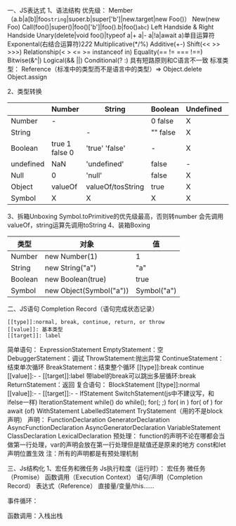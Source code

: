 一、JS表达式
1、语法结构
优先级：
Member（a.b|a[b]|foo`string`|suoer.b|super['b']|new.target|new Foo()）
New(new Foo)
Call(foo()|super()|foo()['b']|foo().b|foo()`abc`)
Left Handside & Right Handside
Unary(delete|void foo()|typeof a|+ a|- a|!a|await a)单目运算符
Exponental(右结合运算符)2*2*2
Multiplicative(*/%)
Additive(+-)
Shift(<< >> >>>)
Relationship(< > <= >= instanceof in)
Equality(== != === !==)
Bitwise(&^|)
Logical(&& ||)
Conditional(? :) 具有短路原则和C语言不一致
标准类型：
Reference（标准中的类型而不是语言中的类型）=> Object.delete Object.assign

2、类型转换

|           | Number         | String            | Boolean  | Undefined | Null | Object | Symbol |
| --------- | -------------- | ----------------- | -------- | --------- | ---- | ------ | ------ |
| Number    | -              |                   | 0 false  | X         | X    | Boxing | X      |
| String    |                | -                 | "" false | X         | X    | Boxing | X      |
| Boolean   | true 1 false 0 | 'true' 'false'    | -        | X         | X    | Boxing | X      |
| undefined | NaN            | 'undefined'       | false    | -         | X    | X      | X      |
| Null      | 0              | 'null'            | false    | X         | -    | X      | X      |
| Object    | valueOf        | valueOf/tosString | true     | X         | X    | -      | X      |
| Symbol    | X              | X                 | X        | X         | X    | Boxing | -      |

3、拆箱Unboxing
Symbol.toPrimitive的优先级最高，否则转number 会先调用valueOf，string运算先调用toString
4、装箱Boxing

| 类型      | 对象                      | 值           |
| ------- | ----------------------- | ----------- |
| Number  | new Number(1)           | 1           |
| String  | new String("a")         | "a"         |
| Boolean | new Boolean(true)       | true        |
| Symbol  | new Object(Symbol("a")) | Symbol("a") |

二、JS语句
Completion Record（语句完成状态记录）

	[[type]]:normal, break, continue, return, or throw
	[[value]]: 基本类型
	[[target]]: label
简单语句：
ExpressionStatement
EmptyStatement：空
DebuggerStatement：调试
ThrowStatement:抛出异常
ContinueStatement：结束单次循环
BreakStatement：结束整个循环
	[[type]]:break continue
	[[value]]:- -
	[[target]]:label
	带label的break可以跳出多层循环:break
ReturnStatement：返回
复合语句：
BlockStatement
	[[type]]:normal
	[[value]]:- -
	[[target]]:- -
IfStatement
SwitchStatement(js中不建议写，和ifelse一样)
IterationStatement
	while()
	do while();
	for(; ;)
	for( in )
	for( of )
	for await (of)
WithStatement
LabelledStatement
TryStatement（用的不是block声明）
声明：
FunctionDeclaration
GeneratorDeclaration
AsyncFunctionDeclaration
AsyncGeneratorDeclaration
VariableStatement
ClassDeclaration
LexicalDeclaration
预处理：
function的声明不论在哪都会当做第一行处理，var的声明会放在第一行处理但是赋值还是原来的地方
const和let声明位置生效
注：所有的声明都是有预处理机制

三、Js结构化
1、宏任务和微任务
Js执行粒度（运行时）：
宏任务
微任务（Promise）
函数调用（Execution Context）
语句/声明（Completion Record）
表达式（Reference）
直接量/变量/this......

事件循环：

函数调用：入栈出栈